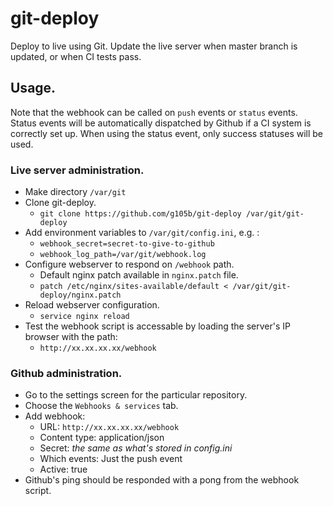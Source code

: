# git-deploy

Deploy to live using Git. Update the live server when master branch is updated, or when CI tests pass.

## Usage.

Note that the webhook can be called on `push` events or `status` events. Status events will be automatically dispatched by Github if a CI system is correctly set up. When using the status event, only success statuses will be used.

### Live server administration.

+ Make directory `/var/git`
+ Clone git-deploy.
	+ `git clone https://github.com/g105b/git-deploy /var/git/git-deploy`
+ Add environment variables to `/var/git/config.ini`, e.g. :
	+ `webhook_secret=secret-to-give-to-github`
	+ `webhook_log_path=/var/git/webhook.log`
+ Configure webserver to respond on `/webhook` path.
	+ Default nginx patch available in `nginx.patch` file.
	+ `patch /etc/nginx/sites-available/default < /var/git/git-deploy/nginx.patch`
+ Reload webserver configuration.
	+ `service nginx reload`
+ Test the webhook script is accessable by loading the server's IP browser with the path:
	+ `http://xx.xx.xx.xx/webhook`

### Github administration.

+ Go to the settings screen for the particular repository.
+ Choose the `Webhooks & services` tab.
+ Add webhook:
	+ URL: `http://xx.xx.xx.xx/webhook`
	+ Content type: application/json
	+ Secret: _the same as what's stored in config.ini_
	+ Which events: Just the push event
	+ Active: true
+ Github's ping should be responded with a pong from the webhook script.